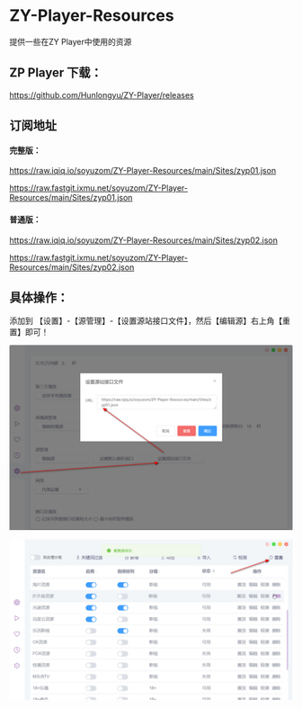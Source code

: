 # ZY-Player-Resources
提供一些在ZY Player中使用的资源

## ZP Player 下载：
https://github.com/Hunlongyu/ZY-Player/releases

## 订阅地址

#### 完整版：
https://raw.iqiq.io/soyuzom/ZY-Player-Resources/main/Sites/zyp01.json

https://raw.fastgit.ixmu.net/soyuzom/ZY-Player-Resources/main/Sites/zyp01.json

#### 普通版：
https://raw.iqiq.io/soyuzom/ZY-Player-Resources/main/Sites/zyp02.json

https://raw.fastgit.ixmu.net/soyuzom/ZY-Player-Resources/main/Sites/zyp02.json

## 具体操作：
添加到 【设置】-【源管理】-【设置源站接口文件】，然后【编辑源】右上角【重置】即可！

![Recommendations](./Sereenshot1.jpg)

![Recommendations](./Sereenshot2.jpg)
